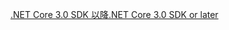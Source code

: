 [<span data-ttu-id="45b7a-101">.NET Core 3.0 SDK 以降</span><span class="sxs-lookup"><span data-stu-id="45b7a-101">.NET Core 3.0 SDK or later</span></span>](https://dotnet.microsoft.com/download/dotnet-core/3.0)
